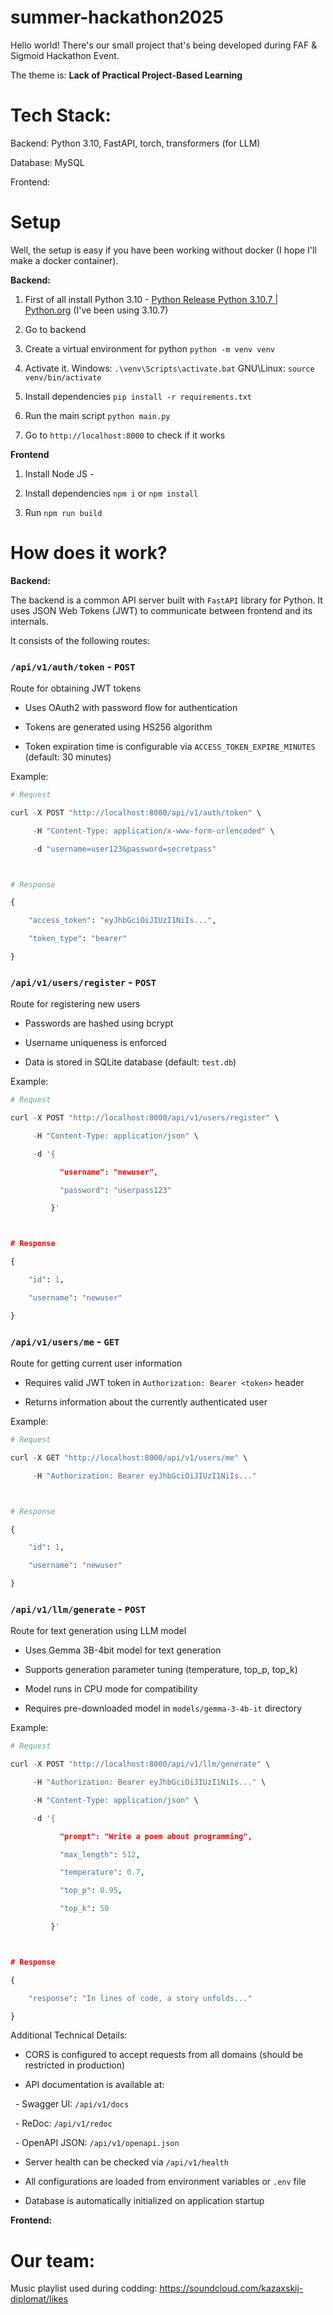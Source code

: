 # summer-hackathon2025

Hello world! There's our small project that's being developed during FAF & Sigmoid Hackathon Event.

The theme is: **Lack of Practical Project-Based Learning**

# Tech Stack:

Backend: Python 3.10, FastAPI, torch, transformers (for LLM)


Database: MySQL


Frontend: <to be filled>



# Setup

Well, the setup is easy if you have been working without docker (I hope I'll make a docker container).

**Backend:**

1. First of all install Python 3.10 - [Python Release Python 3.10.7 | Python.org](https://www.python.org/downloads/release/python-3107/) (I've been using 3.10.7)

2. Go to backend 

3. Create a virtual environment for python `python -m venv venv`

4. Activate it. Windows: `.\venv\Scripts\activate.bat` 
   GNU\Linux: `source venv/bin/activate`

5. Install dependencies `pip install -r requirements.txt`

6. Run the main script `python main.py`

7. Go to `http://localhost:8000` to check if it works

**Frontend**

1. Install Node JS - <here goes link>

2. Install dependencies `npm i` or `npm install`

3. Run `npm run build`

# How does it work?

**Backend:**

The backend is a common API server built with `FastAPI` library for Python. It uses JSON Web Tokens (JWT) to communicate between frontend and its internals.

It consists of the following routes:

### `/api/v1/auth/token` - `POST`

Route for obtaining JWT tokens

- Uses OAuth2 with password flow for authentication

- Tokens are generated using HS256 algorithm

- Token expiration time is configurable via `ACCESS_TOKEN_EXPIRE_MINUTES` (default: 30 minutes)

Example:

```python
# Request

curl -X POST "http://localhost:8000/api/v1/auth/token" \

     -H "Content-Type: application/x-www-form-urlencoded" \

     -d "username=user123&password=secretpass"



# Response

{

    "access_token": "eyJhbGciOiJIUzI1NiIs...",

    "token_type": "bearer"

}
```

### `/api/v1/users/register` - `POST`

Route for registering new users

- Passwords are hashed using bcrypt

- Username uniqueness is enforced

- Data is stored in SQLite database (default: `test.db`)

Example:

```python
# Request

curl -X POST "http://localhost:8000/api/v1/users/register" \

     -H "Content-Type: application/json" \

     -d '{

           "username": "newuser",

           "password": "userpass123"

         }'



# Response

{

    "id": 1,

    "username": "newuser"

}
```

### `/api/v1/users/me` - `GET`

Route for getting current user information

- Requires valid JWT token in `Authorization: Bearer <token>` header

- Returns information about the currently authenticated user

Example:

```python
# Request

curl -X GET "http://localhost:8000/api/v1/users/me" \

     -H "Authorization: Bearer eyJhbGciOiJIUzI1NiIs..."



# Response

{

    "id": 1,

    "username": "newuser"

}
```

### `/api/v1/llm/generate` - `POST`

Route for text generation using LLM model

- Uses Gemma 3B-4bit model for text generation

- Supports generation parameter tuning (temperature, top_p, top_k)

- Model runs in CPU mode for compatibility

- Requires pre-downloaded model in `models/gemma-3-4b-it` directory

Example:

```python
# Request

curl -X POST "http://localhost:8000/api/v1/llm/generate" \

     -H "Authorization: Bearer eyJhbGciOiJIUzI1NiIs..." \

     -H "Content-Type: application/json" \

     -d '{

           "prompt": "Write a poem about programming",

           "max_length": 512,

           "temperature": 0.7,

           "top_p": 0.95,

           "top_k": 50

         }'



# Response

{

    "response": "In lines of code, a story unfolds..."

}
```

Additional Technical Details:

- CORS is configured to accept requests from all domains (should be restricted in production)

- API documentation is available at:

  - Swagger UI: `/api/v1/docs`

  - ReDoc: `/api/v1/redoc`

  - OpenAPI JSON: `/api/v1/openapi.json`

- Server health can be checked via `/api/v1/health`

- All configurations are loaded from environment variables or `.env` file

- Database is automatically initialized on application startup

**Frontend:**



# Our team:

<to be filled>

<to be filled>

Music playlist used during codding: https://soundcloud.com/kazaxskij-diplomat/likes